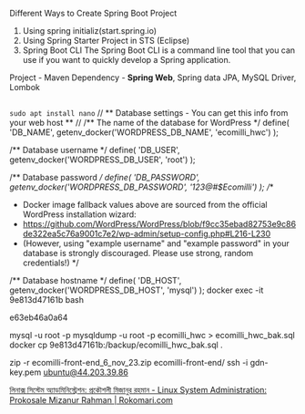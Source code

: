 Different Ways to Create Spring Boot Project
1. Using spring initializ(start.spring.io)
2. Using Spring Starter Project in STS (Eclipse)
3. Spring Boot CLI
The Spring Boot CLI is a command line tool that you can use if you
want to quickly develop a Spring application.

Project - Maven
Dependency - **Spring Web**, Spring data JPA, MySQL Driver, Lombok




```

```
`sudo apt install nano`
// ** Database settings - You can get this info from your web host ** //
/** The name of the database for WordPress */
define( 'DB_NAME', getenv_docker('WORDPRESS_DB_NAME', 'ecomilli_hwc') );

/** Database username */
define( 'DB_USER', getenv_docker('WORDPRESS_DB_USER', 'root') );

/** Database password */
define( 'DB_PASSWORD', getenv_docker('WORDPRESS_DB_PASSWORD', '123@#$Ecomilli') );
/**
 * Docker image fallback values above are sourced from the official WordPress installation wizard:
 * https://github.com/WordPress/WordPress/blob/f9cc35ebad82753e9c86de322ea5c76a9001c7e2/wp-admin/setup-config.php#L216-L230
 * (However, using "example username" and "example password" in your database is strongly discouraged.  Please use strong, random credentials!)
 */

/** Database hostname */
define( 'DB_HOST', getenv_docker('WORDPRESS_DB_HOST', 'mysql') );
docker exec -it 9e813d47161b bash

e63eb46a0a64

mysql -u root -p
mysqldump -u root -p ecomilli_hwc > ecomilli_hwc_bak.sql
docker cp 9e813d47161b:/backup/ecomilli_hwc_bak.sql .


zip -r ecomilli-front-end_6_nov_23.zip ecomilli-front-end/
ssh -i gdn-key.pem ubuntu@44.203.39.86

[লিনাক্স সিস্টেম অ্যাডমিনিস্ট্রেশন: প্রকৌশলী মিজানুর রহমান - Linux System Administration: Prokosale Mizanur Rahman | Rokomari.com](https://www.rokomari.com/book/91800/linux-system-administration)